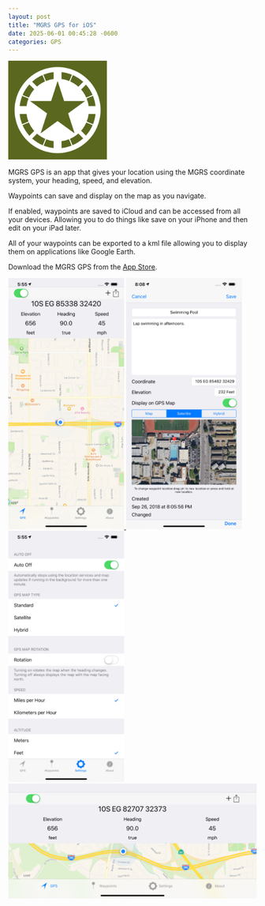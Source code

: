 ```yaml
---
layout: post
title: "MGRS GPS for iOS"
date: 2025-06-01 00:45:28 -0600
categories: GPS 
---
```


<a href="/assets/mgrs/iTunesArtwork@2x.png" target="_blank">
  <img src="/assets/mgrs/iTunesArtwork@2x.png" width="200" />
</a> 

MGRS GPS is an app that gives your location using the MGRS coordinate system, your heading, speed, and elevation.

Waypoints can save and display on the map as you navigate.

If enabled, waypoints are saved to iCloud and can be accessed from all your devices. Allowing you to do things like save on your iPhone and then edit on your iPad later.

All of your waypoints can be exported to a kml file allowing you to display them on applications like Google Earth.

Download the MGRS GPS from the [App Store](https://apps.apple.com/us/app/mgrs-gps/id533047095).

<a href="/assets/mgrs/map_p.png" target="_blank">
  <img src="/assets/mgrs/map_p.png" width="235" />
</a>
<a href="/assets/mgrs/settings1.PNG" target="_blank">
  <img src="/assets/mgrs/settings1.PNG" width="235"/>
</a> 
<a href="/assets/mgrs/settings2.PNG" target="_blank">
  <img src="/assets/mgrs/settings2.PNG" width="235"/>
</a> 

<a href="/assets/mgrs/map_h.png" target="_blank">
  <img src="/assets/mgrs/map_h.png" />
</a>